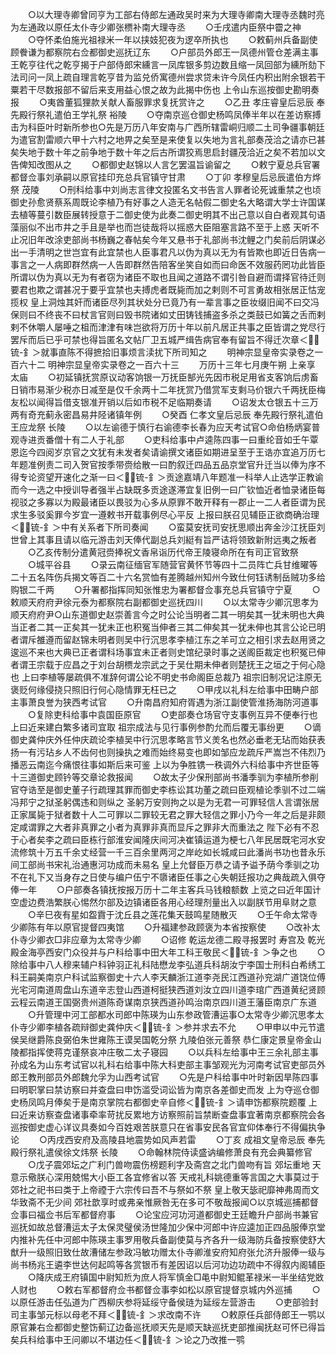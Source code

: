 <!-- { "loadSidebar": true } -->
　　○以大理寺卿曾同亨为工部右侍郎左通政吴时来为大理寺卿南大理寺丞魏时亮为左通政以原任太仆寺少卿张槚补南大理寺丞
　　○壬戌遣内臣祭中霤之神
　　○夺怀柔伯施光祖禄米一年以挟妓犯夜为逻卒所执也
　　○敕蓟州兵备副使顾餋谦为都察院右佥都御史巡抚辽东
　　○户部员外郎王一凤德州管仓差满主事王乾亨往代之乾亨揭于户部侍郎宋纁言一凤库银多剪边数且缩一凤回部为纁所劾下法司问一凤上疏自理言乾亨昔为监兑侨寓德州尝求贷未许今凤任内积出附余银若干粟若干尽数报部不留后来支用益心恨之故为此揭中伤也  上令山东巡按御史勘明奏报
　　○夷酋董狐狸款关献人畜服罪求复抚赏许之
　　○乙丑  孝庄睿皇后忌辰  奉先殿行祭礼遣伯王学礼祭  裕陵
　　○夺南京巡仓御史杨鸣凤俸半年以在差访察搏击为科臣叶时新所参也○先是万历八年安南与广西所辖雷峒归顺二土司争疆事朝廷为遣官割雷顺六甲十六村之地畀之矣至是来使复以失地为言礼部奏茂洽之请亦已甚矣失地于数十年之前争地于数十年之后古所谓狡焉思启封疆茂洽近之矣不若加以文告俾知改图从之
　　○都御史赵锦以人言乞罢温旨谕留之
　　○敕宁夏总兵官署都督佥事刘承嗣以原官挂印充总兵官镇守甘肃
　　○丁卯  孝穆皇后忌辰遣伯方烨祭  茂陵
　　○刑科给事中刘尚志言律文投匿名文书告言人罪者论死诚重禁之也顷御史孙愈贤蔡系周既论李植乃有好事之人造无名帖假二御史名大略谓大学士许国谋去植等蔓引数臣展转授意于二御史使为此奏二御史明其不出己意以自白者观其句语藻丽似不出市井之手且是举也而岂徒哉将以摇惑大臣阻塞言路不至于上惑  天听不止况旧年改涂吏部尚书杨巍之春帖矣今年又悬书于礼部尚书沈鲤之门矣前后阴谋必出一手清明之世岂宜有此宜禁也人臣事君凡以伪为真以无为有皆欺也即近日告病一事言之一人病即群然病一人告即群然告陪客坐笑自如而曰命医不效服药罔功此皆臣所谓以伪为真以无为有者窃为诸臣不取也且闻之道路不谓引咎自避而谓择官待迁则要君也欺之谓甚况于要乎宜禁也夫搏虎者既毙而加之剌则不可言勇故相张居正怙宠揽权  皇上洞烛其奸而诸臣尽列其状处分已竟乃有一辈言事之臣妆缀旧闻不曰交冯保则曰不终丧不曰杖言官则曰毁书院诸如丈田铸钱捕盗多杀之类鼓已如簧之舌而剌剌不休嚼人屡唾之柤而津津有味岂欲将万历十年以前凡居正共事之臣皆谓之党尽行罢斥而后已乎可禁也得旨匿名文帖厂卫五城严缉告病官奉有留旨不得迁次章＜锍-釒＞就事直陈不得摭拾旧事烦言渎扰下所司知之
　　明神宗显皇帝实录卷之一百六十二
明神宗显皇帝实录卷之一百六十三
　　万历十三年七月庚午朔  上亲享  太庙
　　○初延镇抚赏原议动客饷银一万抚臣郜光先因市税足用省支客饷后虏畜日销市易渐少税亦日减至是仅千余两十二年抚赏乃借赏军支剩马价银六千两抚臣梅友松以闻得旨借支银准开销以后如市税不足临期奏请
　　○诏发太仓银五十三万两有奇充蓟永密昌易井陉诸镇年例
　　○癸酉  仁孝文皇后忌辰  奉先殿行祭礼遣伯王应龙祭  长陵
　　○以左谕德于慎行右谕德李长春为应天考试官○命伯杨炳宴普观寺进贡番僧十有二人于礼部
　　○吏科给事中卢逵陈四事一曰重纶音如壬午覃恩迄今四阅岁京官之文犹有未发者矣请谕撰文诸臣如期进呈至于王诰亦宜追万历七年题准例责二司入贺官按季带赍给散一曰酌叙迁四品五品京堂官升迁当以俸为序不得专论资望开速化之渐一曰＜锍-釒＞贡途嘉靖八年题准一科举人止选学正教谕而今一选之中授训导者强半占缺既多贡途遂滞宜复旧例一曰广钦恤近者恤录诸臣每视驳之多寡以为殿最诸臣以畏驳为心多从原罪不敢开释有一郡止一二人者臣谓为民求生多驳奚罪今岁宜一遵敕书开载事例尽心平反  上报曰朕召见辅臣正欲商确治理＜锍-釒＞中有关系者下所司奏闻
　　○蛮莫安抚司安抚思顺出奔金沙江抚臣刘世曾上其事且请以临元游击刘天俸代副总兵刘綎有旨严诘将领致新附远夷之叛者
　　○乙亥传制分遣黄冠赍捧祝文香帛诣历代帝王陵寝命所在有司正官致祭
　　○城平谷县
　　○录云南征缅官军随营官黄怀节等四十二员阵亡兵甘维曜等二十五名阵伤兵揭文等百二十六名赏恤有差腾越州知州今致仕何钰诱制岳贼功多给购银二千两
　　○升署都指挥同知张惟忠为署都督佥事充总兵官镇守宁夏
　　○敕顺天府府尹徐元泰为都察院右副都御史巡抚四川
　　○以太常寺少卿沉思孝为顺天府府尹○山东道御史赵崇善言今之时公论当明者二其一明矣其一犹未明也大典当正者二其一正矣其一犹未正也积冤当伸者三其二伸矣其一犹未伸也其言公论已明者谓斥雒遵而留赵锦未明者则吴中行沉思孝李植江东之羊可立之相引求去赵用贤之逡巡不来也大典已正者谓科场事宜未正者则史馆纪录时事之送阁臣裁定也积冤已伸者谓王宗载于应昌之于刘台胡槚龙宗武之于吴仕期未伸者则楚抚王之垣之于何心隐也  上曰李植等屡疏俱不准辞何谓公论不明史书命阁臣总裁乃  祖宗旧制况记注原无褒贬何缘侵挠只照旧行何心隐情罪无枉已之
　　○甲戌以礼科左给事中田畴户部主事萧良誉为狭西考试官
　　○升南昌府知府胥遇为浙江副使管淮扬海防河道事
　　○复除吏科给事中袁国臣原官
　　○吏部奏仓场官守支事例互异不便奉行也  上曰近来建白繁多诸司宜取  祖宗成法与见行事例参酌允而后覆无事纷更
　　○谪御史龚仲庆外任仲庆疏论李植吴中行沉思孝略言节义羙名也然必垂老无玷而始获表扬一有污玷乡人不齿何也则操执之难而始终易变也即如邹应龙疏斥严嵩岂不伟烈乃播恶云南迄今痛恨往事如斯后来可鉴  上以为争胜镌一秩调外六科给事中齐世臣等十三道御史顾钤等交章论救报闻
　　○故太子少保刑部尚书潘季驯为李植所参削官夺诰至是御史董子行疏理其罪而御史李栋讼其功董之疏曰臣观植论季驯不过二端冯邦宁之狱圣躬偶违和则纵之  圣躬万安则拘之以是为无君一可罪轻信人言谓张居正家属毙于狱者数十人二可罪以二罪较无君之罪大轻信之罪小乃今一年之后是非颇定咸谓罪之大者非真罪之小者为真罪非真而显斥之罪非大而重法之  陛下必有不忍于心者矣李之疏曰臣栋行部淮安闻隆庆间河决崔镇运道为梗七八年民居既宅河水安流修筑十万五千余丈经营一千三百余里两河之岸屹如长城咸曰此潘尚书功也昔永乐间工部尚书宋礼治通惠河功成而未易名  皇上允督臣万恭之请予谥予荫今季驯之功不在礼下又当身存之日使与编户伍宁不隳诸臣任事之心失朝廷报功之典哉疏入俱夺俸一年
　　○户部奏各镇抚按报万历十二年主客兵马钱粮额数  上览之曰近年国计空虚边费浩繁朕心惕然尔部及边镇诸臣各用心经理剂量出入以副朕节用阜财之意
　　○辛巳夜有星如盌霣于沈丘县之莲花集天鼓鸣星随散灭
　　○壬午命太常寺少卿陈有年以原官提督四夷馆
　　○升福建参政顾褒为本省按察使
　　○改补太仆寺少卿衣□非应章为太常寺少卿
　　○诏修  乾运龙德二殿寻报罢时  寿宫及  乾光殿金海亭西安门众役并与户科给事中田大年工科王敬民＜锍-釒＞争之也
　　○除给事中八人穆来辅户科钟羽正礼科陆懋龙李弘道兵科胡汝宁李国士刑科白希绣工科王嗣美南京户科试监察御史十六人李天麟浙江道李尧民江西道孙兖湖广道饶位傅光宅河南道周盘山东道辛志登山西道柯挺狭西道刘汝立四川道李琯广西道黄纪贤顾云程云南道王国弼贵州道陈奇谋南京狭西道孙鸣治南京四川道王藩臣南京广东道
　　○升管理中河工部都水司郎中陈瑛为山东参政管漕运事○太常寺少卿沉思孝太仆寺少卿李植各疏辩御史龚仲庆＜锍-釒＞参并求去不允
　　○甲申以中元节遣侯吴继爵陈良弼伯朱世雍陈王谟吴国乾分祭  九陵伯张元善祭  恭仁康定景皇帝金山  陵都指挥使蒋克谨祭哀冲庄敬二太子寝园
　　○以兵科左给事中王三余礼部主事孙成名为山东考试官以礼科右给事中陈大科吏部主事邹观光为河南考试官吏部员外郎王教刑部员外郎魏允孚为山西考试官
　　○先是户科给事中叶时新因旱陈四事曰明职掌曰禁访察曰并查盘曰申饬滥受词讼皆为南京各差御史而发  上为夺巡仓御史杨凤鸣月俸矣于是南京掌院右都御史辛自修＜锍-釒＞请申饬都察院题覆  上曰近来访察查盘诸事牵率苛扰反累地方访察照前旨禁断查盘事宜著南京都察院会各巡按御史虚心详议具奏如今百姓艰苦朕意只在省事安民各官宜仰体奉行不得偏执争论
　　○丙戌西安府及高陵县地震势如风声若雷
　　○丁亥  成祖文皇帝忌辰  奉先殿行祭礼遣侯徐文炜祭  长陵
　　○命翰林院侍读盛讷编修萧良有充会典纂修官
　　○戊子震郊坛之广利门兽吻震伤榜题利字及斋宫之北门兽吻有旨  郊坛重地  天意示儆朕心深用兢惕大小臣工各宜修省以答  天戒礼科姚德重等言国之大事莫过于  郊社之祀书曰类于上帝禋于六宗传曰吾不与祭如不祭  皇上敬天毖祀靡神弗周而文华致斋不无少间  郊社歆享时或弗亲惟厥咎无在多可不敬哉报闻○以京城巡捕都督佥事曰福佥书后军都督府事
　　○论宝应河功河道都御史王廷瞻升户部尚书兼官巡抚如故总督漕运太子太保灵璧侯汤世隆加少保中河郎中许应逵加正四品服俸京堂内推补先任中河郎中陈瑛主事罗用敬兵备副使莫与齐各升一级海防兵备按察使舒大猷升一级照旧致仕故漕储左参政冯敏功赠太仆寺卿淮安府知府张允济升服俸一级与尚书杨兆王遴李世达何起鸣等各赏银币有差因诏以后河功边功疏中不得叙内阁辅臣
　　○降庆成王府镇国中尉知焎为庶人将军慎金□黾中尉知鲲革禄米一半坐结党敚人财也
　　○敕右军都督府佥书都督佥事李如松以原官提督京城内外巡捕
　　○以原任游击任弘道为广西柳庆参将延绥守备侯琏为延绥左营游击
　　○吏部验封司主事邹元标以母老不拜＜锍-釒＞求改南不许
　　○敕原任兵部侍郎王一鹗以原官兼右佥都御史整饬蓟辽边备巡抚顺天先是顺天缺巡抚吏部推闽抚赵可怀已得旨矣兵科给事中王问卿以不堪边任＜锍-釒＞论之乃改推一鹗
